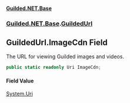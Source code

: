 
#### [Guilded.NET.Base](Guilded_NET_Base 'Guilded_NET_Base')
### [Guilded.NET.Base](Guilded_NET_Base#Guilded_NET_Base 'Guilded.NET.Base').[GuildedUrl](GuildedUrl 'Guilded.NET.Base.GuildedUrl')
## GuildedUrl.ImageCdn Field
The URL for viewing Guilded images and videos.  
```csharp
public static readonly Uri ImageCdn;
```

#### Field Value
[System.Uri](https://docs.microsoft.com/en-us/dotnet/api/System.Uri 'System.Uri')
